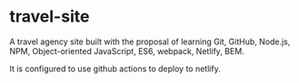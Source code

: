 # travel-site

A travel agency site built with the proposal of learning Git, GitHub, Node.js, NPM, Object-oriented JavaScript, ES6, webpack, Netlify, BEM.

It is configured to use github actions to deploy to netlify.